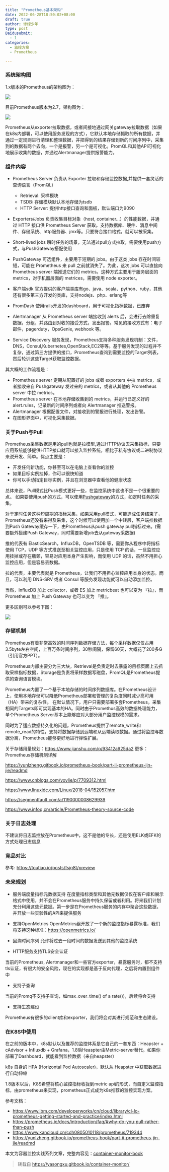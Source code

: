 ```yaml
---
title: "Prometheus基本架构"
date: 2022-06-28T18:50:02+08:00
draft: true
author: 惨绿少年
type: post
Baidusubmit:
  - 1
categories:
  - 监控方案
  - Prometheus

---
```


### 系统架构图

1.x版本的Prometheus的架构图为：

![](/png/15502243628698.jpg)

目前Prometheus版本为2.7，架构图为：
  
  ![](/png/15502233228446.jpg)
  

  Prometheus从exporter拉取数据，或者间接地通过网关gateway拉取数据（如果在k8s内部署，可以使用服务发现的方式），它默认本地存储抓取的所有数据，并通过一定规则进行清理和整理数据，并把得到的结果存储到新的时间序列中，采集到的数据有两个去向，一个是报警，另一个是可视化。PromQL和其他API可视化地展示收集的数据，并通过Alertmanager提供报警能力。


### 组件内容

* Prometheus Server
  负责从 Exporter 拉取和存储监控数据,并提供一套灵活的查询语言（PromQL）
  * Retrieval: 采样模块
  * TSDB: 存储模块默认本地存储为tsdb
  * HTTP Server: 提供http接口查询和面板，默认端口为9090

* Exporters/Jobs
负责收集目标对象（host, container…）的性能数据，并通过 HTTP 接口供 Prometheus Server 获取。支持数据库、硬件、消息中间件、存储系统、http服务器、jmx等。只要符合接口格式，就可以被采集。

* Short-lived jobs
瞬时任务的场景，无法通过pull方式拉取，需要使用push方式，与PushGateway搭配使用

* PushGateway
可选组件，主要用于短期的 jobs。由于这类 jobs 存在时间较短，可能在 Prometheus 来 pull 之前就消失了。为此，这次 jobs 可以直接向 Prometheus server 端推送它们的 metrics。这种方式主要用于服务层面的 metrics，对于机器层面的 metrices，需要使用 node exporter。

* 客户端sdk
官方提供的客户端类库有go、java、scala、python、ruby，其他还有很多第三方开发的类库，支持nodejs、php、erlang等

* PromDash
使用rails开发的dashboard，用于可视化指标数据，已废弃

* Alertmanager
从 Prometheus server 端接收到 alerts 后，会进行去除重复数据，分组，并路由到对收的接受方式，发出报警。常见的接收方式有：电子邮件，pagerduty，OpsGenie, webhook 等。


* Service Discovery
服务发现，Prometheus支持多种服务发现机制：文件，DNS，Consul,Kubernetes,OpenStack,EC2等等。基于服务发现的过程并不复杂，通过第三方提供的接口，Prometheus查询到需要监控的Target列表，然后轮训这些Target获取监控数据。


其大概的工作流程是：

* Prometheus server 定期从配置好的 jobs 或者 exporters 中拉 metrics，或者接收来自 Pushgateway 发过来的 metrics，或者从其他的 Prometheus server 中拉 metrics。
* Prometheus server 在本地存储收集到的 metrics，并运行已定义好的 alert.rules，记录新的时间序列或者向 Alertmanager 推送警报。
* Alertmanager 根据配置文件，对接收到的警报进行处理，发出告警。
* 在图形界面中，可视化采集数据。


### 关于Push与Pull

Prometheus采集数据是用的pull也就是拉模型,通过HTTP协议去采集指标，只要应用系统能够提供HTTP接口就可以接入监控系统，相比于私有协议或二进制协议来说开发、简单。优点主要是：

* 开发任何新功能，你甚至可以在电脑上查看你的监控
* 如果目标实例挂掉，你可以很快知道
* 你可以手动指定目标实例，并且在浏览器中查看他的健康状态

总体来说，Pull模式比Push模式更好一些，在监控系统中这也不是一个很重要的点。
如果要使用push的方式，可以使用[Pushgateway](https://prometheus.io/docs/instrumenting/pushing/)的方式，如定时任务的采集。

对于定时任务这种短周期的指标采集，如果采用pull模式，可能造成任务结束了，Prometheus还没有来得及采集，这个时候可以使用加一个中转层，客户端推数据到Push Gateway缓存一下，由Prometheus从push gateway pull指标过来。(需要额外搭建Push Gateway，同时需要新增job去从gateway采数据)


推的代表有 ElasticSearch，InfluxDB，OpenTSDB 等，需要你从程序中将指标使用 TCP，UDP 等方式推送至相关监控应用，只是使用 TCP 的话，一旦监控应用挂掉或存在瓶颈，容易对应用本身产生影响，而使用 UDP 的话，虽然不用担心监控应用，但是容易丢数据。

拉的代表，主要代表就是 Prometheus，让我们不用担心监控应用本身的状态。而且，可以利用 DNS-SRV 或者 Consul 等服务发现功能就可以自动添加监控。

当然，InfluxDB 加上 collector，或者 ES 加上 metricbeat 也可以变为 『拉』，而 Prometheus 加上 Push Gateway 也可以变为 『推』。


更多区别可以参考下图：

![](/png/15502975113235.jpg)


### 存储机制

Prometheus有着非常高效的时间序列数据存储方法，每个采样数据仅仅占用3.5byte左右空间，上百万条时间序列，30秒间隔，保留60天，大概花了200多G（引用官方PPT）。

Prometheus内部主要分为三大块，Retrieval是负责定时去暴露的目标页面上去抓取采样指标数据，Storage是负责将采样数据写磁盘，PromQL是Prometheus提供的查询语言模块。

Prometheus内置了一个基于本地存储的时间序列数据库。在Prometheus设计上，使用本地存储可以降低Prometheus部署和管理的复杂度同时减少高可用（HA）带来的复杂性。 在默认情况下，用户只需要部署多套Prometheus，采集相同的Targets即可实现基本的HA。同时由于Promethus高效的数据处理能力，单个Prometheus Server基本上能够应对大部分用户监控规模的需求。

同时为了适应数据持久化的问题，Prometheus提供了remote_write和remote_read的特性，支持将数据存储到远端和从远端读取数据。通过将监控与数据分离，Prometheus能够更好地进行弹性扩展。

关于存储用量规划：https://www.jianshu.com/p/93412a925da2
更多：Prometheus存储机制详解

https://yunlzheng.gitbook.io/prometheus-book/part-ii-prometheus-jin-jie/readmd

https://www.cnblogs.com/vovlie/p/7709312.html

https://www.linuxidc.com/Linux/2018-04/152057.htm

https://segmentfault.com/a/1190000008629939

https://www.infoq.cn/article/Prometheus-theory-source-code

### 关于日志处理

不建议将日志监控放在Prometheus中，这不是他的专长，还是使用ELK或EFK的方式处理日志信息

### 竞品对比

参考: https://toutiao.io/posts/fsjq8t/preview

### 未来规划

* 服务端度量指标元数据支持
 在度量指标类型和其他元数据仅仅在客户库和展示格式中使用，并不会在Prometheus服务中持久保留或者利用。将来我们计划充分利用这些元数据。第一步是在Prometheus服务的内存中聚合这些数据，并开放一些实验性的API来提供服务
 
* 支持OpenMetrics
OpenMetrics组开放了一个新的监控指标暴露标准，我们将支持这种标准：https://openmetrics.io/

* 回溯时间序列
允许将过去一段时间的数据发送到其他的监控系统

* HTTP服务支持TLS安全认证

当前的Prometheus, Alertmanager和一些官方exporter，暴露服务时，都不支持tls认证，有很大的安全风险，现在的实现都是基于反向代理，之后将内置到组件中

* 支持子查询

当前的Promq不支持子查询，如max_over_time() of a rate())，后续将会支持

* 支持生态建设

Prometheus有很多的client库和exporter，我们将会对其进行规范和生态建设。


### 在K8S中使用

在之前的版本中，k8s默认以及推荐的监控体系是它自己的一套东西：Heapster + cAdvisor + Influxdb + Grafana，1.8后Heaspter由Metric-server替代。如果你部署了Dashboard，就能看到监控数据（来自heapster）

k8s 自身的 HPA (Horizontal Pod Autoscaler)，默认从 Heapster 中获取数据进行自动伸缩

1.8版本以后，K8S希望将核心监控指标收拢到metric api的形式，而自定义监控指标，由prometheus来实现，prometheus正式成为k8s推荐的监控实现方案。

参考文档：

* https://www.ibm.com/developerworks/cn/cloud/library/cl-lo-prometheus-getting-started-and-practice/index.html
* https://prometheus.io/docs/introduction/faq/#why-do-you-pull-rather-than-push
* https://www.kancloud.cn/cdh0805010118/prometheus/719344
* https://yunlzheng.gitbook.io/prometheus-book/part-ii-prometheus-jin-jie/readmd

本文为容器监控实践系列文章，完整内容见：[container-monitor-book](https://yasongxu.gitbook.io/container-monitor/)

> 转载自 
> https://yasongxu.gitbook.io/container-monitor/ 

